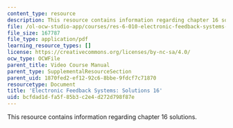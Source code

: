 ```yaml
---
content_type: resource
description: This resource contains information regarding chapter 16 solutions.
file: /ol-ocw-studio-app/courses/res-6-010-electronic-feedback-systems-spring-2013/bcfdad1dfa5f85b3c2e4d272d798f87e_MITRES_6-010S13_sol16.pdf
file_size: 167787
file_type: application/pdf
learning_resource_types: []
license: https://creativecommons.org/licenses/by-nc-sa/4.0/
ocw_type: OCWFile
parent_title: Video Course Manual
parent_type: SupplementalResourceSection
parent_uid: 1870fed2-ef12-92c6-8bbe-9fdcf7c71870
resourcetype: Document
title: 'Electronic Feedback Systems: Solutions 16'
uid: bcfdad1d-fa5f-85b3-c2e4-d272d798f87e
---
```

This resource contains information regarding chapter 16 solutions.